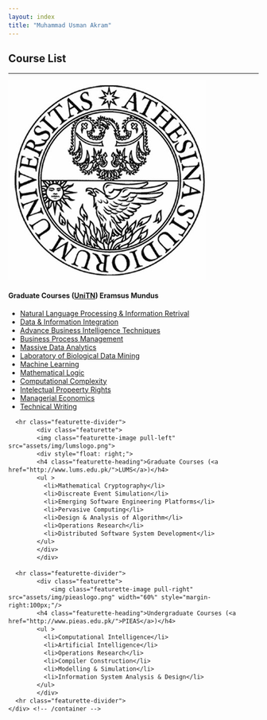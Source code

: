 ```yaml
---
layout: index
title: "Muhammad Usman Akram"
---
```


<div class="content" id="page">
    <div class="container">
		<section id="courses">
			<h1>Course List</h1>
      <hr class="featurette-divider">
			<div class="featurette"> 
		        <img class="featurette-image pull-right" src="assets/img/UniTNLogo.jpg" />
			<h4 class="featurette-heading">Graduate Courses (<a href="http://www.unitn.it/">UniTN</a>) Eramsus Mundus</h4>
			<ul >
			  <li><a href="http://disi.unitn.it/moschitti/teaching.html">Natural Language Processing & Information Retrival </a></li>
			  <li><a href="http://disi.unitn.it/~velgias/dii/">Data & Information Integration</a></li>
			  <li><a href="http://disi.unitn.it/~brunato/ABIT/">Advance Business Intelligence Techniques</a></li>
			  <li><a href="http://base.liquidjournal.org/IC_Classes/#!event/10015">Business Process Management</a></li>
			  <li><a href="http://disi.unitn.it/~themis/courses/MassiveDataAnalytics/">Massive Data Analytics</a></li>
			  <li><a href="https://www.esse3.unitn.it/Guide/PaginaADErogata.do;jsessionid=E73EDB004CB10FD035C47C2ABF15E5C9.jvm_unitn_esse3web01?ad_er_id=2012*N0*N0*S1*29433*87821&ANNO_ACCADEMICO=2012&mostra_percorsi=S">Laboratory of Biological Data Mining</a></li>
			  <li><a href="http://disi.unitn.it/~passerini/teaching/2011-2012/MachineLearning/">Machine Learning</a></li>
			  <li><a href="http://disi.unitn.it/~ldkr/ml2012/">Mathematical Logic</a></li>
			  <li><a href="https://www.esse3.unitn.it/Guide/PaginaADErogata.do;jsessionid=E73EDB004CB10FD035C47C2ABF15E5C9.jvm_unitn_esse3web01?ad_er_id=2012*N0*N0*S1*28952*87817&ANNO_ACCADEMICO=2012&mostra_percorsi=S">Computational Complexity</a></li>
			  <li><a href="http://zeno.jus.unitn.it:8080/iplaw/">Intelectual Propeerty Rights</a></li>
			  <li><a href="http://riccaboni.weebly.com/courses.html">Managerial Economics</a></li>
			  <li><a href="https://www.esse3.unitn.it/Guide/PaginaADErogata.do;jsessionid=E73EDB004CB10FD035C47C2ABF15E5C9.jvm_unitn_esse3web01?ad_er_id=2012*N0*N0*M1*28964*87866&ANNO_ACCADEMICO=2012&mostra_percorsi=S">Technical Writing</a></li>
			</ul>
			</div>

      <hr class="featurette-divider">
			<div class="featurette"> 
	        <img class="featurette-image pull-left" src="assets/img/lumslogo.png">
			<div style="float: right;">
			<h4 class="featurette-heading">Graduate Courses (<a href="http://www.lums.edu.pk/">LUMS</a>)</h4>
			<ul >
			  <li>Mathematical Cryptography</li>
			  <li>Discreate Event Simulation</li>
			  <li>Emerging Software Engineering Platforms</li>
			  <li>Pervasive Computing</li>
			  <li>Design & Analysis of Algorithm</li>
			  <li>Operations Research</li>
			  <li>Distributed Software System Development</li>
			</ul>
			</div>
			</div>

      <hr class="featurette-divider">
			<div class="featurette">  
		        <img class="featurette-image pull-right" src="assets/img/pieaslogo.png" width="60%" style="margin-right:100px;"/>
			<h4 class="featurette-heading">Undergraduate Courses (<a href="http://www.pieas.edu.pk/">PIEAS</a>)</h4>
			<ul >
			  <li>Computational Intelligence</li>
			  <li>Artificial Intelligence</li>
			  <li>Operations Research</li>
			  <li>Compiler Construction</li>
			  <li>Modelling & Simulation</li>
			  <li>Information System Analysis & Design</li>
			</ul>
			</div>
      <hr class="featurette-divider">
    </div> <!-- /container -->
</div>